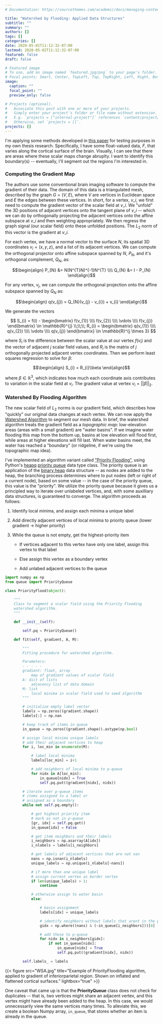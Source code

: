 ```yaml
---
# Documentation: https://sourcethemes.com/academic/docs/managing-content/

title: "Watershed by Flooding: Applied Data Structures"
subtitle: ""
summary: ""
authors: []
tags: []
categories: []
date: 2020-05-01T11:12:32-07:00
lastmod: 2020-05-02T11:12:32-07:00
featured: false
draft: false

# Featured image
# To use, add an image named `featured.jpg/png` to your page's folder.
# Focal points: Smart, Center, TopLeft, Top, TopRight, Left, Right, BottomLeft, Bottom, BottomRight.
image:
  caption: ""
  focal_point: ""
  preview_only: false

# Projects (optional).
#   Associate this post with one or more of your projects.
#   Simply enter your project's folder or file name without extension.
#   E.g. `projects = ["internal-project"]` references `content/project/deep-learning/index.md`.
#   Otherwise, set `projects = []`.
projects: []
---
```



I'm applying some methods developed in [this paper](https://www.ncbi.nlm.nih.gov/pmc/articles/PMC4677978/pdf/bhu239.pdf) for testing purposes in my own thesis research.  Specifically, I have some float-valued data, $F$, that varies along the cortical surface of the brain.  Visually, I can see that there are areas where these scalar maps change abruplty.  I want to identify this boundary(s) -- eventually, I'll segment out the regions I'm interested in.

### Computing the Gradient Map
The authors use some conventional brain imaging software to compute the gradient of their data.  The domain of this data is a triangulated mesh, described by the graph $G = (V, E)$, where $V$ are vertices in Euclidean space and $E$ the edges between these vertices.  In short, for a vertex, $v\_{i}$, we first need to compute the gradient vector of the scalar field at $v\_{i}$.  We "unfold" the 3D positions of adjacent vertices onto the tangent plane of $v\_{i}$ -- which we can do by orthogonally projecting the adjacent vertices onto the affine subspace at $v\_{i}$ and then weighting appropriately.  We then regress the graph signal (our scalar field) onto these unfolded positions.  The $L_{2}$ norm of this vector is the gradient at $v\_{i}$.

For each vertex, we have a normal vector to the surface $N$, its spatial 3D coordinates $v_{i} = (x, y, z)$, and a list of its adjacent vertices.  We can compute the orthogonal projector onto affine subspace spanned by $N$, $P_{N}$, and it's orthogonal complement, $Q_{N}$, as:

$$\begin{align}
P_{N} &= N(N^{T}N)^{-1}N^{T} \\\\
Q_{N} &= I - P_{N}
\end{align}$$

For any vertex, $v_{j}$, we can compute the orthogonal projection onto the affine subspace spanned by $Q_{N}$ as:

$$\begin{align}
q(v_{j}) = Q_{N}(v_{j} - v_{i}) + v_{i}
\end{align}$$

We generate the vectors 

$$
S_{i} = f(i) - 
\begin{bmatrix}
f(v_{1}) \\\\
f(v_{2}) \\\\
\vdots \\\\
f(v_{j})
\end{bmatrix}
\in \mathbb{R}^{j} \\;\\;\\;
R_{i} = 
\begin{bmatrix}
q(v_{1}) \\\\
q(v_{2}) \\\\
\vdots \\\\
q(v_{j})
\end{bmatrix} \in \mathbb{R}^{j \times 3}
$$

where $S_{i}$ is the difference between the scalar value at our vertex $f(v_{i})$ and the vector of adjacent $j$ scalar field values, and $R_{i}$ is the matrix of $j$ orthogonally projected adjacent vertex coordinates.  Then we perform least squares regression to solve for $\beta$:

$$\begin{align}
S_{i} = R_{i}\\beta 
\end{align}$$

where $\beta \in \mathbb{R}^{3}$, which indicates how much each coordinate axis contributes to variation in the scalar field at $v_{i}$.  The gradient value at vertex $v_{i} = \left || \beta \right||_{2}$.

### Watershed By Flooding Algorithm

The new scalar field of $L_{2}$ norms is our gradient field, which describes how "quickly" our original data changes at each vertex.  We can now apply the [Watershed Algorithm](https://en.wikipedia.org/wiki/Watershed_(image_processing)) to segment our mesh data.  In brief, the watershed algorithm treats the gradient field as a *topographic map*: low-elevation areas (areas with a small gradient) are "water basins".  If we imagine water flooding this map from the bottom up, basins at low elevation will flood first, while areas at higher elevations will fill last.  When water basins meet, the water has reached a "boundary" (or ridgeline, if we're using the topographic map idea).

I've implemented an algorithm variant called ["Priority Flooding"](https://www.sciencedirect.com/science/article/pii/S0098300418307957), using Python's [heapq](https://docs.python.org/2/library/heapq.html) [priority queue](https://en.wikipedia.org/wiki/Priority_queue) data type class.  The priority queue is an application of the [binary heap](https://en.wikipedia.org/wiki/Binary_heap) data structure -- as nodes are added to the heap, the branching process determines where to put nodes (left or right of a current node), based on some value -- in the case of the priority queue, this value is the "priority".  We utilize the priority queue because it gives us a principled way to iterate over unlabeled vertices, and, with some auxilliary data structures, is guaranteed to converge.  The algorithm proceeds as follows:

 1) Identify local minima, and assign each minima a unique label
 2) Add directly adjacent vertices of local minima to priority queue (lower gradient -> higher priority)
 3) While the queue is not empty, get the highest-priority item

    * If vertices adjacent to this vertex have only one label, assign this vertex to that label
    
    * Else assign this vertex as a boundary vertex
    
    * Add unlabed adjacent vertices to the queue

```python
import numpy as np
from queue import PriorityQueue

class PriorityFlood(object):

    """
    Class to segment a scalar field using the Priority Flooding
    watershed algorithm.
    """

    def __init__(self):

        self.pq = PriorityQueue()

    def fit(self, gradient, A, M):

        """
        Fitting procedure for watershed algorithm.

        Parameters:
        - - - - -
        gradient: float, array
            map of gradient values of scalar field
        A: dict of lists
            adjacency list of data domain
        M: list
            local minima in scalar field used to seed algorithm
        """

        # initialize empty label vector
        labels = np.zeros((gradient.shape))
        labels[:] = np.nan

        # keep track of items in queue
        in_queue = np.zeros((gradient.shape)).astype(np.bool)

        # assign local minima unique labels
        # add their adjacent vertices to heap
        for i, loc_min in enumerate(M):

            # label local minima
            labels[loc_min] = i+1

            # add neighbors of local minima to p-queue
            for nidx in A[loc_min]:
                in_queue[nidx] = True
                self.pq.put((gradient[nidx], nidx))

        # iterate over p-queue items
        # items assigned to a label or
        # assigned as a boundary
        while not self.pq.empty():

            # get highest priority item
            # mark as not in p-queue
            [gr, idx] = self.pq.get()
            in_queue[idx] = False

            # get item neighbors and their labels
            i_neighbors = np.asarray(A[idx])
            i_nlabels = labels[i_neighbors]

            # get labels of adjacent vertices that are not nan
            nans = np.isnan(i_nlabels)
            unique_labels = np.unique(i_nlabels[~nans])

            # if more than one unique label
            # assign current vertex as border vertex
            if len(unique_labels) > 1:
                continue

            # otherwise assign to water basin
            else:

                # basin assignment
                labels[idx] = unique_labels

                # identify neighbors without labels that arent in the p-queue
                gidx = np.where((nans) & (~in_queue[i_neighbors]))[0]

                # add these to p-queue
                for nidx in i_neighbors[gidx]:
                    if not in_queue[nidx]:
                        in_queue[nidx] = True
                        self.pq.put((gradient[nidx], nidx))

        self.labels_ = labels

```

{{< figure src="WSA.jpg" title="Example of PriorityFlooding algorithm, applied to gradient of inferiorparietal region.  Shown on inflated and flattened cortical surfaces." lightbox="true" >}}

One caveat that came up is that the **PriorityQueue** class does not check for duplicates -- that is, two vertices might share an adjacent vertex, and this vertex might have already been added to the heap.  In this case, we would unnecessarily view the same vertices many times.  To alleviate this, we create a boolean Numpy array, ```in_queue```, that stores whether an item is already in the queue.
